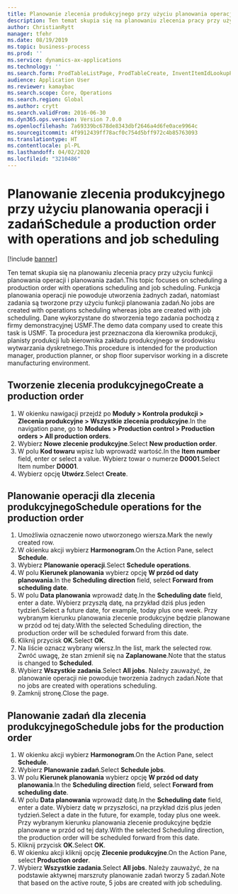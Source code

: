 ```yaml
---
title: Planowanie zlecenia produkcyjnego przy użyciu planowania operacji i zadań
description: Ten temat skupia się na planowaniu zlecenia pracy przy użyciu funkcji planowania operacji i planowania zadań.
author: ChristianRytt
manager: tfehr
ms.date: 08/19/2019
ms.topic: business-process
ms.prod: ''
ms.service: dynamics-ax-applications
ms.technology: ''
ms.search.form: ProdTableListPage, ProdTableCreate, InventItemIdLookupPurchase, ProdSchedule, ProdTable, ProdRouteJob
audience: Application User
ms.reviewer: kamaybac
ms.search.scope: Core, Operations
ms.search.region: Global
ms.author: crytt
ms.search.validFrom: 2016-06-30
ms.dyn365.ops.version: Version 7.0.0
ms.openlocfilehash: 7a69339bc678de8343dbf2646a4d6fe0ace9964c
ms.sourcegitcommit: 4f9912439ff78acf0c754d5bff972c4b85763093
ms.translationtype: HT
ms.contentlocale: pl-PL
ms.lasthandoff: 04/02/2020
ms.locfileid: "3210486"
---
```

# <a name="schedule-a-production-order-with-operations-and-job-scheduling"></a><span data-ttu-id="dc780-103">Planowanie zlecenia produkcyjnego przy użyciu planowania operacji i zadań</span><span class="sxs-lookup"><span data-stu-id="dc780-103">Schedule a production order with operations and job scheduling</span></span>

[!include [banner](../../includes/banner.md)]

<span data-ttu-id="dc780-104">Ten temat skupia się na planowaniu zlecenia pracy przy użyciu funkcji planowania operacji i planowania zadań.</span><span class="sxs-lookup"><span data-stu-id="dc780-104">This topic focuses on scheduling a production order with operations scheduling and job scheduling.</span></span> <span data-ttu-id="dc780-105">Funkcja planowania operacji nie powoduje utworzenia żadnych zadań, natomiast zadania są tworzone przy użyciu funkcji planowania zadań.</span><span class="sxs-lookup"><span data-stu-id="dc780-105">No jobs are created with operations scheduling whereas jobs are created with job scheduling.</span></span> <span data-ttu-id="dc780-106">Dane wykorzystane do stworzenia tego zadania pochodzą z firmy demonstracyjnej USMF.</span><span class="sxs-lookup"><span data-stu-id="dc780-106">The demo data company used to create this task is USMF.</span></span> <span data-ttu-id="dc780-107">Ta procedura jest przeznaczona dla kierownika produkcji, planisty produkcji lub kierownika zakładu produkcyjnego w środowisku wytwarzania dyskretnego.</span><span class="sxs-lookup"><span data-stu-id="dc780-107">This procedure is intended for the production manager, production planner, or shop floor supervisor working in a discrete manufacturing environment.</span></span>


## <a name="create-a-production-order"></a><span data-ttu-id="dc780-108">Tworzenie zlecenia produkcyjnego</span><span class="sxs-lookup"><span data-stu-id="dc780-108">Create a production order</span></span>
1. <span data-ttu-id="dc780-109">W okienku nawigacji przejdź po **Moduły > Kontrola produkcji > Zlecenia produkcyjne > Wszystkie zlecenia produkcyjne**.</span><span class="sxs-lookup"><span data-stu-id="dc780-109">In the navigation pane, go to **Modules > Production control > Production orders > All production orders**.</span></span>
2. <span data-ttu-id="dc780-110">Wybierz **Nowe zlecenie produkcyjne**.</span><span class="sxs-lookup"><span data-stu-id="dc780-110">Select **New production order**.</span></span>
3. <span data-ttu-id="dc780-111">W polu **Kod towaru** wpisz lub wprowadź wartość.</span><span class="sxs-lookup"><span data-stu-id="dc780-111">In the **Item number** field, enter or select a value.</span></span> <span data-ttu-id="dc780-112">Wybierz towar o numerze **D0001**.</span><span class="sxs-lookup"><span data-stu-id="dc780-112">Select Item number **D0001**.</span></span>  
4. <span data-ttu-id="dc780-113">Wybierz opcję **Utwórz**.</span><span class="sxs-lookup"><span data-stu-id="dc780-113">Select **Create**.</span></span>

## <a name="schedule-operations-for-the-production-order"></a><span data-ttu-id="dc780-114">Planowanie operacji dla zlecenia produkcyjnego</span><span class="sxs-lookup"><span data-stu-id="dc780-114">Schedule operations for the production order</span></span>
1. <span data-ttu-id="dc780-115">Umożliwia oznaczenie nowo utworzonego wiersza.</span><span class="sxs-lookup"><span data-stu-id="dc780-115">Mark the newly created row.</span></span>      
2. <span data-ttu-id="dc780-116">W okienku akcji wybierz **Harmonogram**.</span><span class="sxs-lookup"><span data-stu-id="dc780-116">On the Action Pane, select **Schedule**.</span></span>
3. <span data-ttu-id="dc780-117">Wybierz **Planowanie operacji**.</span><span class="sxs-lookup"><span data-stu-id="dc780-117">Select **Schedule operations**.</span></span>
4. <span data-ttu-id="dc780-118">W polu **Kierunek planowania** wybierz opcję **W przód od daty planowania**.</span><span class="sxs-lookup"><span data-stu-id="dc780-118">In the **Scheduling direction** field, select **Forward from scheduling date**.</span></span>
5. <span data-ttu-id="dc780-119">W polu **Data planowania** wprowadź datę.</span><span class="sxs-lookup"><span data-stu-id="dc780-119">In the **Scheduling date** field, enter a date.</span></span> <span data-ttu-id="dc780-120">Wybierz przyszłą datę, na przykład dziś plus jeden tydzień.</span><span class="sxs-lookup"><span data-stu-id="dc780-120">Select a future date, for example, today plus one week.</span></span> <span data-ttu-id="dc780-121">Przy wybranym kierunku planowania zlecenie produkcyjne będzie planowane w przód od tej daty.</span><span class="sxs-lookup"><span data-stu-id="dc780-121">With the selected Scheduling direction, the production order will be scheduled forward from this date.</span></span>  
6. <span data-ttu-id="dc780-122">Kliknij przycisk **OK**.</span><span class="sxs-lookup"><span data-stu-id="dc780-122">Select **OK**.</span></span>
7. <span data-ttu-id="dc780-123">Na liście oznacz wybrany wiersz.</span><span class="sxs-lookup"><span data-stu-id="dc780-123">In the list, mark the selected row.</span></span> <span data-ttu-id="dc780-124">Zwróć uwagę, że stan zmienił się na **Zaplanowane**.</span><span class="sxs-lookup"><span data-stu-id="dc780-124">Note that the status is changed to **Scheduled**.</span></span> 
8. <span data-ttu-id="dc780-125">Wybierz **Wszystkie zadania**.</span><span class="sxs-lookup"><span data-stu-id="dc780-125">Select **All jobs**.</span></span> <span data-ttu-id="dc780-126">Należy zauważyć, że planowanie operacji nie powoduje tworzenia żadnych zadań.</span><span class="sxs-lookup"><span data-stu-id="dc780-126">Note that no jobs are created with operations scheduling.</span></span>  
9. <span data-ttu-id="dc780-127">Zamknij stronę.</span><span class="sxs-lookup"><span data-stu-id="dc780-127">Close the page.</span></span>

## <a name="schedule-jobs-for-the-production-order"></a><span data-ttu-id="dc780-128">Planowanie zadań dla zlecenia produkcyjnego</span><span class="sxs-lookup"><span data-stu-id="dc780-128">Schedule jobs for the production order</span></span>
1. <span data-ttu-id="dc780-129">W okienku akcji wybierz **Harmonogram**.</span><span class="sxs-lookup"><span data-stu-id="dc780-129">On the Action Pane, select **Schedule**.</span></span>
2. <span data-ttu-id="dc780-130">Wybierz **Planowanie zadań**.</span><span class="sxs-lookup"><span data-stu-id="dc780-130">Select **Schedule jobs**.</span></span>
3. <span data-ttu-id="dc780-131">W polu **Kierunek planowania** wybierz opcję **W przód od daty planowania**.</span><span class="sxs-lookup"><span data-stu-id="dc780-131">In the **Scheduling direction** field, select **Forward from scheduling date**.</span></span>
4. <span data-ttu-id="dc780-132">W polu **Data planowania** wprowadź datę.</span><span class="sxs-lookup"><span data-stu-id="dc780-132">In the **Scheduling date** field, enter a date.</span></span> <span data-ttu-id="dc780-133">Wybierz datę w przyszłości, na przykład dziś plus jeden tydzień.</span><span class="sxs-lookup"><span data-stu-id="dc780-133">Select a date in the future, for example, today plus one week.</span></span> <span data-ttu-id="dc780-134">Przy wybranym kierunku planowania zlecenie produkcyjne będzie planowane w przód od tej daty.</span><span class="sxs-lookup"><span data-stu-id="dc780-134">With the selected Scheduling direction, the production order will be scheduled forward from this date.</span></span>  
5. <span data-ttu-id="dc780-135">Kliknij przycisk **OK**.</span><span class="sxs-lookup"><span data-stu-id="dc780-135">Select **OK**.</span></span>
6. <span data-ttu-id="dc780-136">W okienku akcji kliknij opcję **Zlecenie produkcyjne**.</span><span class="sxs-lookup"><span data-stu-id="dc780-136">On the Action Pane, select **Production order**.</span></span>
7. <span data-ttu-id="dc780-137">Wybierz **Wszystkie zadania**.</span><span class="sxs-lookup"><span data-stu-id="dc780-137">Select **All jobs**.</span></span> <span data-ttu-id="dc780-138">Należy zauważyć, że na podstawie aktywnej marszruty planowanie zadań tworzy 5 zadań.</span><span class="sxs-lookup"><span data-stu-id="dc780-138">Note that based on the active route, 5 jobs are created with job scheduling.</span></span>  


